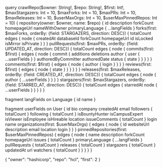 query crawlRepo($owner: String!, $repo: String!, $first: Int!, $maxStargazers: Int = 10, $maxForks: Int = 10, $maxPRs: Int = 10, $maxReleases: Int = 10, $userMaxOrgs: Int = 10, $userMaxPinnedRepos: Int = 10) {
  repository(owner: $owner, name: $repo) {
    id
    description
    forkCount
    homepageUrl
    nameWithOwner
    primaryLanguage {
      ...langFields
    }
    forks(first: $maxForks, orderBy: {field: STARGAZERS, direction: DESC}) {
      totalCount
      edges {
        node {
          createdAt
          databaseId
          forkCount
          homepageUrl
          id
          isLocked
          isMirror
          isPrivate
        }
      }
    }
    pullRequests(first: $maxPRs, orderBy: {field: UPDATED_AT, direction: DESC}) {
      totalCount
      edges {
        node {
          commits(first: $first) {
            edges {
              node {
                commit {
                  additions
                  deletions
                  author {
                    user {
                      ...userFields
                    }
                  }
                  authoredByCommitter
                  authoredDate
                  status {
                    state
                  }
                }
              }
            }
          }
          comments(first: $first) {
            edges {
              node {
                author {
                  login
                }
              }
            }
          }
          reviews(first: $first) {
            edges {
              node {
                state
              }
            }
          }
        }
      }
    }
    releases(first: $maxReleases, orderBy: {field: CREATED_AT, direction: DESC}) {
      totalCount
      edges {
        node {
          author {
            ...userFields
          }
        }
      }
    }
    stargazers(first: $maxStargazers, orderBy: {field: STARRED_AT, direction: DESC}) {
      totalCount
      edges {
        starredAt
        node {
          ...userFields
        }
      }
    }
  }
}

fragment langFields on Language {
  id
  name
}

fragment userFields on User {
  id
  bio
  company
  createdAt
  email
  followers {
    totalCount
  }
  following {
    totalCount
  }
  isBountyHunter
  isCampusExpert
  isViewer
  isEmployee
  isHireable
  location
  issueComments {
    totalCount
  }
  login
  name
  organizations(first: $userMaxOrgs) {
    edges {
      node {
        id
        websiteUrl
        description
        email
        location
        login
      }
    }
  }
  pinnedRepositories(first: $userMaxPinnedRepos) {
    edges {
      node {
        name
        description
        forkCount
        homepageUrl
        issues {
          totalCount
        }
        primaryLanguage {
          ...langFields
        }
        pullRequests {
          totalCount
        }
        releases {
          totalCount
        }
        stargazers {
          totalCount
        }
        updatedAt
        url
        watchers {
          totalCount
        }
      }
    }
  }
}


{
  "owner": "hashicorp",
  "repo": "hcl",
  "first": 2
}